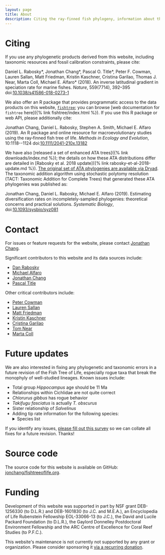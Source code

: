 ```yaml
---
layout: page
title: About
description: Citing the ray-finned fish phylogeny, information about the Fish Tree of Life
---
```


# Citing

If you use any phylogenetic products derived from this website, including taxonomic resources and fossil calibration constraints, please cite:

<p markdown="0">
Daniel L. Rabosky*, Jonathan Chang*, Pascal O. Title*, Peter F. Cowman, Lauren Sallan, Matt Friedman, Kristin Kaschner, Cristina Garilao, Thomas J. Near, Marta Coll, Michael E. Alfaro* (2018).  An inverse latitudinal gradient in speciation rate for marine fishes. <em>Nature</em>, 559(7714), 392&ndash;395 doi:<a href="https://doi.org/10.1038/s41586-018-0273-1">10.1038/s41586-018-0273-1</a>
</p>

We also offer an R package that provides programmatic access to the data products on this website, [`fishtree`](https://cran.r-project.org/package=fishtree); you can browse [web documentation for `fishtree` here]({% link fishtree/index.html %}). If you use this R package or web API, please additionally cite:

Jonathan Chang, Daniel L. Rabosky, Stephen A. Smith, Michael E. Alfaro (2019). An R package and online resource for macroevolutionary studies using the ray‐finned fish tree of life. *Methods in Ecology and Evolution*, 10:1118--1124 doi:[10.1111/2041-210x.13182](https://doi.org/10.1111/2041-210x.13182)

We have also [released a set of enhanced ATA trees]({% link downloads/index.md %}); the details on how these ATA distributions differ are detailed in [Rabosky et al. 2018 update]({% link rabosky-et-al-2018-update.md %}). [The original set of ATA phylogenies are available via Dryad](https://doi.org/10.5061/dryad.fc71cp4). The taxonomic addition algorithm using stochastic polytomy resolution (TACT: Taxonomic Addition for Complete Trees) that generated these ATA phylogenies was published as:

Jonathan Chang, Daniel L. Rabosky, Michael E. Alfaro (2019). Estimating diversification rates on incompletely-sampled phylogenies: theoretical concerns and practical solutions. *Systematic Biology*, doi:[10.1093/sysbio/syz081](https://doi.org/10.1093/sysbio/syz081)

<!---

The manuscript detailing our Phylogentic Fish Classification is currently in preparation.
-->

# Contact

For issues or feature requests for the website, please contact [Jonathan Chang](https://jonathanchang.org).

Significant contributors to this website and its data sources include:

* [Dan Rabosky](http://www.raboskylab.org/)
* [Michael Alfaro](https://michaelalfaro.github.io/alfaro-lab/)
* [Jonathan Chang](https://jonathanchang.org)
* [Pascal Title](https://pascaltitle.weebly.com/)

Other critical contributors include:

* [Peter Cowman](http://petercowman.weebly.com/)
* [Lauren Sallan](http://www.laurensallan.com/)
* [Matt Friedman](https://lsa.umich.edu/paleontology/people/curators/mfriedm.html)
* [Kristin Kaschner](http://www.biom.uni-freiburg.de/mitarbeiter/Alumni/kaschner)
* [Cristina Garilao](https://www.geomar.de/en/mitarbeiter/fb3/ev/cgarilao/)
* [Tom Near](http://nearlab.yale.edu/)
* [Marta Coll](http://martacoll.science/)

# Future updates

We are also interested in fixing any phylogenetic and taxonomic errors in a future revision of the Fish Tree of Life, especially rogue taxa that break the monophyly of well-studied lineages. Known issues include:

* Total group *Hippocampus* age should be 11 Ma
* Relationships within Cichlidae are not quite correct
* *Chlorurus gibbus* has rogue behavior
* *Takifugu fasciatus* is actually *T. obscurus*
* Sister relationship of *Salvelinus*
* Adding tip rate information for the following species:
    <details>
    <summary>Species list</summary>
    <ul>
    <li>Acheilognathus tabira erythropterus</li>
    <li>Acheilognathus tabira jordani</li>
    <li>Acheilognathus tabira nakamurae</li>
    <li>Acheilognathus tabira tohokuensis</li>
    <li>Anguilla australis schmidtii</li>
    <li>Anguilla bicolor pacifica</li>
    <li>Aphanius dispar richardsoni</li>
    <li>Aphredoderus gib</li>
    <li>Arctogadus borisovi</li>
    <li>Astronotus sp</li>
    <li>Astyanax hubbsi</li>
    <li>Astyanax sp</li>
    <li>Cheilopogon antoncichi</li>
    <li>Chirocentrus sp</li>
    <li>Cobitis sp</li>
    <li>Cyprinodon variegatus ovinus</li>
    <li>Elacatinus digueti</li>
    <li>Enigmapercis sp</li>
    <li>Esox americanus vermiculatus</li>
    <li>Etheostoma binotatum</li>
    <li>Etheostoma mediae</li>
    <li>Forbesichthys papilliferus</li>
    <li>Glyptothorax longinema</li>
    <li>Gobionotothen acuticeps</li>
    <li>Gymnotus sp</li>
    <li>Hemichromis sp</li>
    <li>Hypostomus panamensis</li>
    <li>Mastacembelus signatus</li>
    <li>Mastacembelus stappersii</li>
    <li>Melanotaenia splendida inornata</li>
    <li>Melanotaenia splendida tatei</li>
    <li>Mugil gyrans</li>
    <li>Mugil soiuy</li>
    <li>Paraneetroplus melanurus</li>
    <li>Percina cf</li>
    <li>Phoxinus lumaireul</li>
    <li>Plecoglossus altivelis ryukyuensis</li>
    <li>Pseudocrenilabrus sp</li>
    <li>Pseudophoxinus chaignoni</li>
    <li>Rhamdia cabrerae</li>
    <li>Rutilus ohridanus</li>
    <li>Rutilus prespensis</li>
    <li>Salvelinus leucomaenis imbrius</li>
    <li>Salvelinus leucomaenis pluvius</li>
    <li>Sarcocheilichthys nigripinnis morii</li>
    <li>Sarcocheilichthys sinensis fukiensis</li>
    <li>Schizothorax yunnanensis paoshanensis</li>
    <li>Schizothorax yunnanensis weiningensis</li>
    <li>Scleromystax kronei</li>
    <li>Simochromis pleurospilus</li>
    <li>Takifugu fasciatus</li>
    </ul>
    </details>



If you identify any issues, [please fill out this survey](https://docs.google.com/forms/d/e/1FAIpQLSeyE_NT5WiQA3Er62ZJzIHrRnOP0ASzPYrh294Nr5pOm4kTDg/viewform?usp=sf_link) so we can collate all fixes for a future revision. Thanks!

# Source code

The source code for this website is available on GitHub: [jonchang/fishtreeoflife.org](https://github.com/jonchang/fishtreeoflife.org/).

# Funding

Development of this website was supported in part by NSF grant DEB-1256330 (to D.L.R.) and DEB-1601830 (to J.C. and M.E.A.), an Encyclopedia of Life Rubenstein Fellowship EOL-33066-13 (to J.C.), the David and Lucile Packard Foundation (to D.L.R.), the Gaylord Donnelley Postdoctoral Environment Fellowship and the ARC Centre of Excellence for Coral Reef Studies (to P.F.C.).

This website's maintenance is not currently not supported by any grant or organization. Please consider sponsoring it [via a recurring donation](https://github.com/jonchang/fishtreeoflife.org/#sponsorship).
